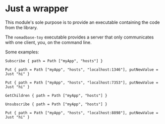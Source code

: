
# Just a wrapper

This module's sole purpose is to provide an executable containing the code from the library.

The `nomadbase-toy` executable provides a server that only communicates with one client, you, on the command line.

Some examples:

```
Subscribe { path = Path ["myApp", "hosts"] }

Put { path = Path ["myApp", "hosts", "localhost:1346"], putNewValue = Just "hi" }

Put { path = Path ["myApp", "hosts", "localhost:7353"], putNewValue = Just "hi" }

GetChildren { path = Path ["myApp", "hosts"] }

Unsubscribe { path = Path ["myApp", "hosts"] }

Put { path = Path ["myApp", "hosts", "localhost:8898"], putNewValue = Just "hi" }
```
